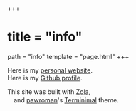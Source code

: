 +++
# title = "info"
path = "info"
template = "page.html"
+++

Here is my [personal website](https://callumbeaney.github.io/index.html).  
Here is my [Github profile](https://github.com/CallumBeaney).  
  
This site was built with [Zola](https://www.getzola.org/),  
　and [pawroman](https://github.com/pawroman)'s [Terminimal](https://github.com/pawroman/zola-theme-terminimal/) theme.
